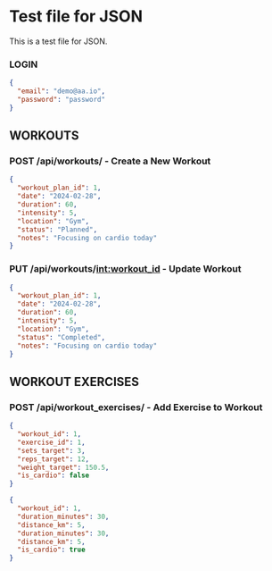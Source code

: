 # Test file for JSON

This is a test file for JSON.

### LOGIN

```json
{
  "email": "demo@aa.io",
  "password": "password"
}
```

## WORKOUTS

### POST /api/workouts/ - Create a New Workout

```json
{
  "workout_plan_id": 1,
  "date": "2024-02-28",
  "duration": 60,
  "intensity": 5,
  "location": "Gym",
  "status": "Planned",
  "notes": "Focusing on cardio today"
}
```

### PUT /api/workouts/<int:workout_id> - Update Workout

```json
{
  "workout_plan_id": 1,
  "date": "2024-02-28",
  "duration": 60,
  "intensity": 5,
  "location": "Gym",
  "status": "Completed",
  "notes": "Focusing on cardio today"
}
```

## WORKOUT EXERCISES

### POST /api/workout_exercises/ - Add Exercise to Workout

```json
{
  "workout_id": 1,
  "exercise_id": 1,
  "sets_target": 3,
  "reps_target": 12,
  "weight_target": 150.5,
  "is_cardio": false
}
```

```json
{
  "workout_id": 1,
  "duration_minutes": 30,
  "distance_km": 5,
  "duration_minutes": 30,
  "distance_km": 5,
  "is_cardio": true
}
```
